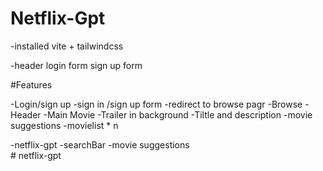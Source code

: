 # Netflix-Gpt

-installed vite + tailwindcss

-header
login form
sign up form



#Features

-Login/sign up
  -sign in /sign up form
  -redirect to browse pagr
-Browse
  -Header
  -Main Movie
    -Trailer in background
    -Tiltle and description
    -movie suggestions
      -movielist * n

   -netflix-gpt
     -searchBar
     -movie suggestions   
#   n e t f l i x - g p t 
 
 